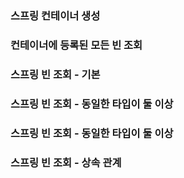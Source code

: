 ### 스프링 컨테이너 생성

### 컨테이너에 등록된 모든 빈 조회

### 스프링 빈 조회 - 기본

### 스프링 빈 조회 - 동일한 타입이 둘 이상


### 스프링 빈 조회 - 동일한 타입이 둘 이상


### 스프링 빈 조회 - 상속 관계


### 